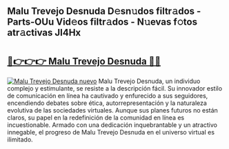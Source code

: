 ## Malu Trevejo Desnuda D𝚎sn𝚞dos filtr𝚊dos - Parts-OUu Vid𝚎os filtr𝚊dos - N𝚞evas f𝚘tos atr𝚊ctivas JI4Hx

# <h2><a href="http://mb37xg.tromn.icu/?c=Malu+Trevejo+Desnuda">🔗👉👉👉 Malu Trevejo Desnuda 🔗🔗</a></h2>

[![Malu Trevejo Desnuda nuevo](https://i.imgur.com/pEAQMta.gif)](http://mb37xg.tromn.icu/?c=Malu+Trevejo+Desnuda)
Malu Trevejo Desnuda, un individuo complejo y estimulante, se resiste a la descripción fácil. Su innovador estilo de comunicación en línea ha cautivado y enfurecido a sus seguidores, encendiendo debates sobre ética, autorrepresentación y la naturaleza evolutiva de las sociedades virtuales. Aunque sus planes futuros no están claros, su papel en la redefinición de la comunidad en línea es incuestionable. Armado con una dedicación inquebrantable y un atractivo innegable, el progreso de Malu Trevejo Desnuda en el universo virtual es ilimitado.
